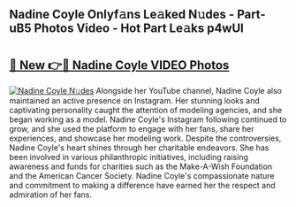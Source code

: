 ## Nadine Coyle Onlyf𝚊ns Le𝚊ked N𝚞des - Part-uB5 Photos Video - Hot Part Le𝚊ks p4wUl

# <h2><a href="http://ac36177.deff.icu/?id=Nadine+Coyle">🔗 New 👉🔴 Nadine Coyle VIDEO Photos</a></h2>

[![Nadine Coyle N𝚞des](https://i.imgur.com/rIISA9y.gif)](http://ac36177.deff.icu/?id=Nadine+Coyle)
Alongside her YouTube channel, Nadine Coyle also maintained an active presence on Instagram. Her stunning looks and captivating personality caught the attention of modeling agencies, and she began working as a model. Nadine Coyle's Instagram following continued to grow, and she used the platform to engage with her fans, share her experiences, and showcase her modeling work. Despite the controversies, Nadine Coyle's heart shines through her charitable endeavors. She has been involved in various philanthropic initiatives, including raising awareness and funds for charities such as the Make-A-Wish Foundation and the American Cancer Society. Nadine Coyle's compassionate nature and commitment to making a difference have earned her the respect and admiration of her fans.
